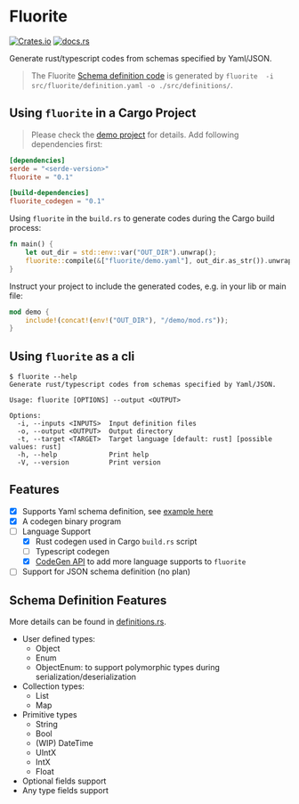 # Fluorite

[![Crates.io](https://img.shields.io/crates/v/fluorite)](https://crates.io/crates/fluorite)
[![docs.rs](https://img.shields.io/docsrs/fluorite)](https://docs.rs/fluorite/latest)

Generate rust/typescript codes from schemas specified by Yaml/JSON.

> The Fluorite [Schema definition code](./codegen/src/definitions) is generated by `fluorite  -i src/fluorite/definition.yaml -o ./src/definitions/`.

## Using `fluorite` in a Cargo Project
> Please check the [demo project](./examples/demo) for details.
Add following dependencies first:
```toml
[dependencies]
serde = "<serde-version>"
fluorite = "0.1"

[build-dependencies]
fluorite_codegen = "0.1"
```
Using `fluorite` in the `build.rs` to generate codes during the Cargo build process:
```rust
fn main() {
    let out_dir = std::env::var("OUT_DIR").unwrap();
    fluorite::compile(&["fluorite/demo.yaml"], out_dir.as_str()).unwrap();
}
```
Instruct your project to include the generated codes, e.g. in your lib or main file:
```rust
mod demo {
    include!(concat!(env!("OUT_DIR"), "/demo/mod.rs"));
}
```
## Using `fluorite` as a cli
```shell
$ fluorite --help
Generate rust/typescript codes from schemas specified by Yaml/JSON.

Usage: fluorite [OPTIONS] --output <OUTPUT>

Options:
  -i, --inputs <INPUTS>  Input definition files
  -o, --output <OUTPUT>  Output directory
  -t, --target <TARGET>  Target language [default: rust] [possible values: rust]
  -h, --help             Print help
  -V, --version          Print version
```
## Features
- [x] Supports Yaml schema definition, see [example here](examples/orders.yml)
- [x] A codegen binary program
- [ ] Language Support
  - [x] Rust codegen used in Cargo `build.rs` script
  - [ ] Typescript codegen
  - [x] [CodeGen API](./codegen/src/code_gen/abi.rs) to add more language supports to `fluorite`
- [ ] Support for JSON schema definition (no plan)

## Schema Definition Features
More details can be found in [definitions.rs](codegen/src/definitions/mod.rs).
- User defined types:
  - Object
  - Enum
  - ObjectEnum: to support polymorphic types during serialization/deserialization
- Collection types:
  - List
  - Map
- Primitive types
  - String
  - Bool
  - (WIP) DateTime
  - UIntX
  - IntX
  - Float
- Optional fields support
- Any type fields support

